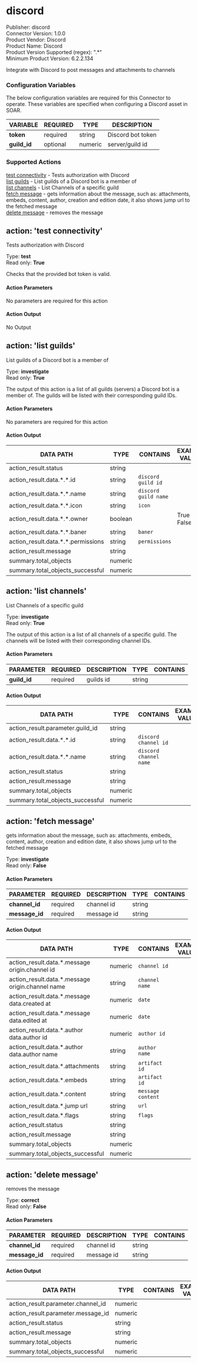 [comment]: # "Auto-generated SOAR connector documentation"
# discord

Publisher: discord  
Connector Version: 1.0.0  
Product Vendor: Discord  
Product Name: Discord  
Product Version Supported (regex): ".\*"  
Minimum Product Version: 6.2.2.134  

Integrate with Discord to post messages and attachments to channels

### Configuration Variables
The below configuration variables are required for this Connector to operate.  These variables are specified when configuring a Discord asset in SOAR.

VARIABLE | REQUIRED | TYPE | DESCRIPTION
-------- | -------- | ---- | -----------
**token** |  required  | string | Discord bot token
**guild_id** |  optional  | numeric | server/guild id

### Supported Actions  
[test connectivity](#action-test-connectivity) - Tests authorization with Discord  
[list guilds](#action-list-guilds) - List guilds of a Discord bot is a member of  
[list channels](#action-list-channels) - List Channels of a specific guild  
[fetch message](#action-fetch-message) - gets information about the message, such as: attachments, embeds, content, author, creation and edition date, it also shows jump url to the fetched message  
[delete message](#action-delete-message) - removes the message  

## action: 'test connectivity'
Tests authorization with Discord

Type: **test**  
Read only: **True**

Checks that the provided bot token is valid.

#### Action Parameters
No parameters are required for this action

#### Action Output
No Output  

## action: 'list guilds'
List guilds of a Discord bot is a member of

Type: **investigate**  
Read only: **True**

The output of this action is a list of all guilds (servers) a Discord bot is a member of. The guilds will be listed with their corresponding guild IDs.

#### Action Parameters
No parameters are required for this action

#### Action Output
DATA PATH | TYPE | CONTAINS | EXAMPLE VALUES
--------- | ---- | -------- | --------------
action_result.status | string |  |  
action_result.data.\*.\*.id | string |  `discord guild id`  |  
action_result.data.\*.\*.name | string |  `discord guild name`  |  
action_result.data.\*.\*.icon | string |  `icon`  |  
action_result.data.\*.\*.owner | boolean |  |   True  False 
action_result.data.\*.\*.baner | string |  `baner`  |  
action_result.data.\*.\*.permissions | string |  `permissions`  |  
action_result.message | string |  |  
summary.total_objects | numeric |  |  
summary.total_objects_successful | numeric |  |    

## action: 'list channels'
List Channels of a specific guild

Type: **investigate**  
Read only: **True**

The output of this action is a list of all channels of a specific guild. The channels will be listed with their corresponding channel IDs.

#### Action Parameters
PARAMETER | REQUIRED | DESCRIPTION | TYPE | CONTAINS
--------- | -------- | ----------- | ---- | --------
**guild_id** |  required  | guilds id | string | 

#### Action Output
DATA PATH | TYPE | CONTAINS | EXAMPLE VALUES
--------- | ---- | -------- | --------------
action_result.parameter.guild_id | string |  |  
action_result.data.\*.\*.id | string |  `discord channel id`  |  
action_result.data.\*.\*.name | string |  `discord channel name`  |  
action_result.status | string |  |  
action_result.message | string |  |  
summary.total_objects | numeric |  |  
summary.total_objects_successful | numeric |  |    

## action: 'fetch message'
gets information about the message, such as: attachments, embeds, content, author, creation and edition date, it also shows jump url to the fetched message

Type: **investigate**  
Read only: **False**

#### Action Parameters
PARAMETER | REQUIRED | DESCRIPTION | TYPE | CONTAINS
--------- | -------- | ----------- | ---- | --------
**channel_id** |  required  | channel id | string | 
**message_id** |  required  | message id | string | 

#### Action Output
DATA PATH | TYPE | CONTAINS | EXAMPLE VALUES
--------- | ---- | -------- | --------------
action_result.data.\*.message origin.channel id | numeric |  `channel id`  |  
action_result.data.\*.message origin.channel name | string |  `channel name`  |  
action_result.data.\*.message data.created at | numeric |  `date`  |  
action_result.data.\*.message data.edited at | numeric |  `date`  |  
action_result.data.\*.author data.author id | numeric |  `author id`  |  
action_result.data.\*.author data.author name | string |  `author name`  |  
action_result.data.\*.attachments | string |  `artifact id`  |  
action_result.data.\*.embeds | string |  `artifact id`  |  
action_result.data.\*.content | string |  `message content`  |  
action_result.data.\*.jump url | string |  `url`  |  
action_result.data.\*.flags | string |  `flags`  |  
action_result.status | string |  |  
action_result.message | string |  |  
summary.total_objects | numeric |  |  
summary.total_objects_successful | numeric |  |    

## action: 'delete message'
removes the message

Type: **correct**  
Read only: **False**

#### Action Parameters
PARAMETER | REQUIRED | DESCRIPTION | TYPE | CONTAINS
--------- | -------- | ----------- | ---- | --------
**channel_id** |  required  | channel id | string | 
**message_id** |  required  | message id | string | 

#### Action Output
DATA PATH | TYPE | CONTAINS | EXAMPLE VALUES
--------- | ---- | -------- | --------------
action_result.parameter.channel_id | numeric |  |  
action_result.parameter.message_id | numeric |  |  
action_result.status | string |  |  
action_result.message | string |  |  
summary.total_objects | numeric |  |  
summary.total_objects_successful | numeric |  |  